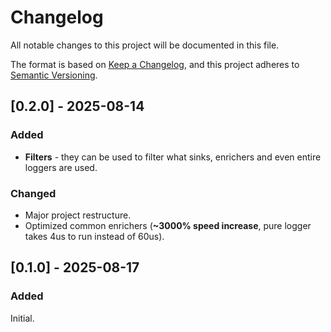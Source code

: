 # Changelog

All notable changes to this project will be documented in this file.

The format is based on [Keep a Changelog](https://keepachangelog.com/en/1.1.0/),
and this project adheres to [Semantic Versioning](https://semver.org/spec/v2.0.0.html).

## [0.2.0] - 2025-08-14

### Added
* **Filters** - they can be used to filter what sinks, enrichers and even entire loggers are used.

### Changed
* Major project restructure.
* Optimized common enrichers (**~3000% speed increase**, pure logger takes 4us to run instead of 60us).

## [0.1.0] - 2025-08-17

### Added
Initial.